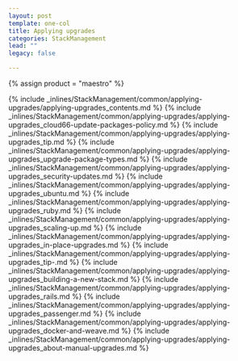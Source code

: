 ```yaml
---
layout: post
template: one-col
title: Applying upgrades
categories: StackManagement
lead: ""
legacy: false

---
```

{% assign product = "maestro" %}

{% include _inlines/StackManagement/common/applying-upgrades/applying-upgrades_contents.md %}
{% include _inlines/StackManagement/common/applying-upgrades/applying-upgrades_cloud66-update-packages-policy.md %}
{% include _inlines/StackManagement/common/applying-upgrades/applying-upgrades_tip.md %}
{% include _inlines/StackManagement/common/applying-upgrades/applying-upgrades_upgrade-package-types.md %}
{% include _inlines/StackManagement/common/applying-upgrades/applying-upgrades_security-updates.md %}
{% include _inlines/StackManagement/common/applying-upgrades/applying-upgrades_ubuntu.md %}
{% include _inlines/StackManagement/common/applying-upgrades/applying-upgrades_ruby.md %}
{% include _inlines/StackManagement/common/applying-upgrades/applying-upgrades_scaling-up.md %}
{% include _inlines/StackManagement/common/applying-upgrades/applying-upgrades_in-place-upgrades.md %}
{% include _inlines/StackManagement/common/applying-upgrades/applying-upgrades_tip-.md %}
{% include _inlines/StackManagement/common/applying-upgrades/applying-upgrades_building-a-new-stack.md %}
{% include _inlines/StackManagement/common/applying-upgrades/applying-upgrades_rails.md %}
{% include _inlines/StackManagement/common/applying-upgrades/applying-upgrades_passenger.md %}
{% include _inlines/StackManagement/common/applying-upgrades/applying-upgrades_docker-and-weave.md %}
{% include _inlines/StackManagement/common/applying-upgrades/applying-upgrades_about-manual-upgrades.md %}
